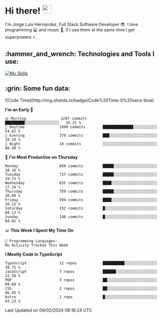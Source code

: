 <h1 align="left">
 <abc>
  <br>Hi there! <img src="https://user-images.githubusercontent.com/42378118/110234147-e3259600-7f4e-11eb-95be-0c4047144dea.gif" width="30"><br>
 </abc>
</h1>

I'm Jorge Luis Hernández, Full Stack Software Developer :sunglasses:. I love programming :computer: and music :musical_score:, if I use them at the same time I get superpowers :zap:. 


<h2 align="left">:hammer_and_wrench: Technologies and Tools I use:</h2>

[![My Skills](https://skillicons.dev/icons?i=js,ts,html,css,py,vue,react,next,nest,postgres,mysql)](https://skillicons.dev)

<h2 align="left">:grin: Some fun data:</h2>
<!--START_SECTION:waka-->
![Code Time](http://img.shields.io/badge/Code%20Time-0%20secs-blue)

**I'm an Early 🐤** 

```text
🌞 Morning                1297 commits        █████████░░░░░░░░░░░░░░░░   35.21 % 
🌆 Daytime                1990 commits        ██████████████░░░░░░░░░░░   54.02 % 
🌃 Evening                379 commits         ███░░░░░░░░░░░░░░░░░░░░░░   10.29 % 
🌙 Night                  18 commits          ░░░░░░░░░░░░░░░░░░░░░░░░░   00.49 % 
```
📅 **I'm Most Productive on Thursday** 

```text
Monday                   669 commits         █████░░░░░░░░░░░░░░░░░░░░   18.16 % 
Tuesday                  727 commits         █████░░░░░░░░░░░░░░░░░░░░   19.73 % 
Wednesday                635 commits         ████░░░░░░░░░░░░░░░░░░░░░   17.24 % 
Thursday                 759 commits         █████░░░░░░░░░░░░░░░░░░░░   20.60 % 
Friday                   594 commits         ████░░░░░░░░░░░░░░░░░░░░░   16.12 % 
Saturday                 152 commits         █░░░░░░░░░░░░░░░░░░░░░░░░   04.13 % 
Sunday                   148 commits         █░░░░░░░░░░░░░░░░░░░░░░░░   04.02 % 
```


📊 **This Week I Spent My Time On** 

```text
💬 Programming Languages: 
No Activity Tracked This Week
```

**I Mostly Code in TypeScript** 

```text
TypeScript               12 repos            ██████████░░░░░░░░░░░░░░░   38.71 % 
JavaScript               7 repos             ██████░░░░░░░░░░░░░░░░░░░   22.58 % 
PHP                      3 repos             ██░░░░░░░░░░░░░░░░░░░░░░░   09.68 % 
CSS                      2 repos             ██░░░░░░░░░░░░░░░░░░░░░░░   06.45 % 
Astro                    1 repo              █░░░░░░░░░░░░░░░░░░░░░░░░   03.23 % 
```




 Last Updated on 09/02/2024 08:18:24 UTC
<!--END_SECTION:waka-->
